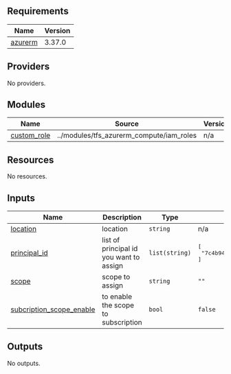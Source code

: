 <!-- BEGIN_TF_DOCS -->
## Requirements

| Name | Version |
|------|---------|
| <a name="requirement_azurerm"></a> [azurerm](#requirement\_azurerm) | 3.37.0 |

## Providers

No providers.

## Modules

| Name | Source | Version |
|------|--------|---------|
| <a name="module_custom_role"></a> [custom\_role](#module\_custom\_role) | ../modules/tfs_azurerm_compute/iam_roles | n/a |

## Resources

No resources.

## Inputs

| Name | Description | Type | Default | Required |
|------|-------------|------|---------|:--------:|
| <a name="input_location"></a> [location](#input\_location) | location | `string` | n/a | yes |
| <a name="input_principal_id"></a> [principal\_id](#input\_principal\_id) | list of principal id you want to assign | `list(string)` | <pre>[<br>  "7c4b947d-25ef-46fd-ad99-39fa549587d2"<br>]</pre> | no |
| <a name="input_scope"></a> [scope](#input\_scope) | scope to assign | `string` | `""` | no |
| <a name="input_subcription_scope_enable"></a> [subcription\_scope\_enable](#input\_subcription\_scope\_enable) | to enable the scope to subscription | `bool` | `false` | no |

## Outputs

No outputs.
<!-- END_TF_DOCS -->